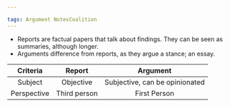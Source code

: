 ```yaml
---

tags: Argument NotesCoalition 
---
```


- Reports are factual papers that talk about findings. They can be seen as summaries, although longer.
- Arguments difference from reports, as they argue a stance; an essay.

| Criteria | Report | Argument |
| :---: | :---: | :---: |
| Subject | Objective | Subjective, can be opinionated |
| Perspective | Third person | First Person